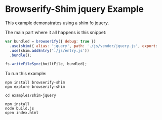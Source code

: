 # Browserify-Shim jquery Example

This example demonstrates using a shim fo jquery.

The main part where it all happens is this snippet:

```js
var bundled = browserify({ debug: true })
  .use(shim({ alias: 'jquery', path: './js/vendor/jquery.js', export: '$' }))
  .use(shim.addEntry('./js/entry.js'))
  .bundle();

fs.writeFileSync(builtFile, bundled);
```

To run this example:

    npm install browserify-shim
    npm explore browserify-shim

    cd examples/shim-jquery

    npm install
    node build.js
    open index.html
